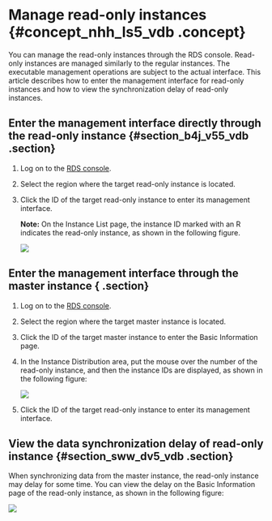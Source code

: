 # Manage read-only instances {#concept_nhh_ls5_vdb .concept}

You can manage the read-only instances through the RDS console. Read-only instances are managed similarly to the regular instances. The executable management operations are subject to the actual interface. This article describes how to enter the management interface for read-only instances and how to view the synchronization delay of read-only instances.

## Enter the management interface directly through the read-only instance {#section_b4j_v55_vdb .section}

1.  Log on to the [RDS console](https://rds.console.aliyun.com/).
2.  Select the region where the target read-only instance is located.
3.  Click the ID of the target read-only instance to enter its management interface.

    **Note:** On the Instance List page, the instance ID marked with an R indicates the read-only instance, as shown in the following figure.

    ![](http://static-aliyun-doc.oss-cn-hangzhou.aliyuncs.com/assets/img/7828/2634_en-US.png)


## Enter the management interface through the master instance { .section}

1.  Log on to the [RDS console](https://rds.console.aliyun.com/).
2.  Select the region where the target master instance is located.
3.  Click the ID of the target master instance to enter the Basic Information page.
4.  In the Instance Distribution area, put the mouse over the number of the read-only instance, and then the instance IDs are displayed, as shown in the following figure:

    ![](http://static-aliyun-doc.oss-cn-hangzhou.aliyuncs.com/assets/img/7828/2635_en-US.png)

5.  Click the ID of the target read-only instance to enter its management interface.

## View the data synchronization delay of read-only instance {#section_sww_dv5_vdb .section}

When synchronizing data from the master instance, the read-only instance may delay for some time. You can view the delay on the Basic Information page of the read-only instance, as shown in the following figure:

![](http://static-aliyun-doc.oss-cn-hangzhou.aliyuncs.com/assets/img/7828/2636_en-US.png)

